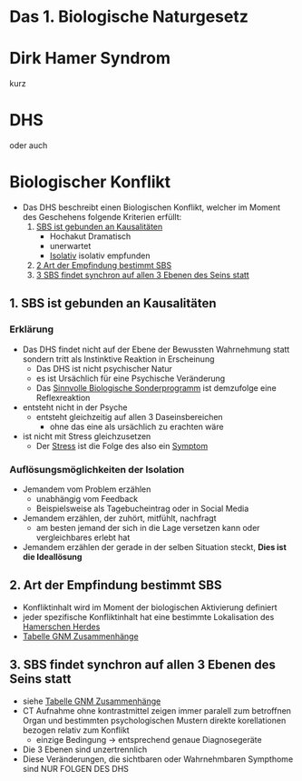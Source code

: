 # Das 1. Biologische Naturgesetz
# Dirk Hamer Syndrom
kurz
# DHS
oder auch
# Biologischer Konflikt

- Das DHS beschreibt einen Biologischen Konflikt, welcher im Moment des Geschehens folgende Kriterien erfüllt:
	1. [SBS ist gebunden an Kausalitäten](#1%20SBS%20ist%20gebunden%20an%20Kausalitäten)
		- Hochakut Dramatisch
		- unerwartet
		- [Isolativ](#Auflösung%20der%20Isolation) isolativ empfunden
	2. [2 Art der Empfindung bestimmt SBS](#2%20Art%20der%20Empfindung%20bestimmt%20SBS)
	3. [3 SBS findet synchron auf allen 3 Ebenen des Seins statt](#3%20SBS%20findet%20synchron%20auf%20allen%203%20Ebenen%20des%20Seins%20statt)

## 1. SBS ist gebunden an Kausalitäten
### Erklärung
- Das DHS findet nicht auf der Ebene der Bewussten Wahrnehmung statt sondern tritt als Instinktive Reaktion in Erscheinung
	- Das DHS ist nicht psychischer Natur
	- es ist Ursächlich für eine Psychische Veränderung
	- Das [Sinnvolle Biologische Sonderprogramm](../SBS.md#Sinnvolles%20Biologisches%20Sonderprogramm) ist demzufolge eine Reflexreaktion
- entsteht nicht in der Psyche
	- entsteht gleichzeitig auf allen 3 Daseinsbereichen
		- ohne das eine als ursächlich zu erachten wäre
- ist nicht mit Stress gleichzusetzen
	- Der [Stress](../../../Glossar/Stress.md) ist die Folge des  also ein [Symptom](../../../Glossar/Symptom.md)

### Auflösungsmöglichkeiten der Isolation
- Jemandem vom Problem erzählen
	- unabhängig vom Feedback
	- Beispielsweise als Tagebucheintrag oder in Social Media
- Jemandem erzählen, der zuhört, mitfühlt, nachfragt
	- am besten jemand der sich in die Lage versetzen kann oder vergleichbares erlebt hat
- Jemandem erzählen der gerade in der selben Situation steckt, **Dies ist die Ideallösung**

## 2. Art der Empfindung bestimmt SBS
- Konfliktinhalt wird im Moment der biologischen Aktivierung definiert
- jeder spezifische Konfliktinhalt hat eine bestimmte Lokalisation des [Hamerschen Herdes](../Hamerscher_Herd.md#Hamerscher%20Herd)
- [Tabelle GNM Zusammenhänge](__Attatchments/Tabelle%20GNM%20Zusammenhänge.ods)

## 3. SBS findet synchron auf allen 3 Ebenen des Seins statt
- siehe [Tabelle GNM Zusammenhänge](__Attatchments/Tabelle%20GNM%20Zusammenhänge.ods)
- CT Aufnahme ohne kontrastmittel zeigen immer paralell zum betroffnen Organ und bestimmten psychologischen Mustern direkte korellationen bezogen relativ zum Konflikt
	- einzige Bedingung -> entsprechend genaue Diagnosegeräte
- Die 3 Ebenen sind unzertrennlich
- Diese Veränderungen, die sichtbaren oder Wahrnehmbaren Sympthome sind NUR FOLGEN DES DHS
